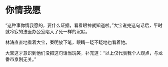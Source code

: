# 你情我愿



“这种事你情我愿的，要什么证据，看看眼神就知道啦。”大宝说完这句话后，平时就冷寂的法医办公室陷入了死一样的沉默。



林涛直直地看着大宝，秦明放下笔，眼睛一眨不眨地也看着她。



大宝这才意识到他们没把这句话当玩笑，补充道：“以上仅代表我个人观点，与龙番市京剧无关。”



